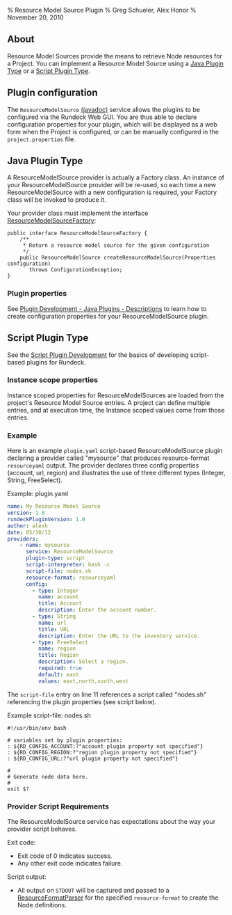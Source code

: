 % Resource Model Source Plugin
% Greg Schueler, Alex Honor
% November 20, 2010

## About

Resource Model Sources provide the means to retrieve Node resources for a Project.
You can implement a Resource Model Source using a [Java Plugin Type](#java-plugin-type)
or a [Script Plugin Type](#script-plugin-type).

## Plugin configuration

The `ResourceModelSource`
[(javadoc)](${javadocbase}/com/dtolabs/rundeck/core/resources/ResourceModelSource.html) service allows the plugins to be configured via the Rundeck Web GUI. You are thus able to declare configuration properties for
your plugin, which will be displayed as a web form when the Project is configured, or can be manually configured in the `project.properties` file.


## Java Plugin Type

A ResourceModelSource provider is actually a Factory class.
An instance of your ResourceModelSource provider will be
re-used, so each time a new ResourceModelSource with a new configuration is required,
your Factory class will be invoked to produce it.

Your provider class must implement the interface
[ResourceModelSourceFactory](${javadocbase}/com/dtolabs/rundeck/core/resources/ResourceModelSourceFactory.html):

~~~~~~{.java}
public interface ResourceModelSourceFactory {
    /**
     * Return a resource model source for the given configuration
     */
    public ResourceModelSource createResourceModelSource(Properties configuration)
       throws ConfigurationException;
}
~~~~~~~~~


### Plugin properties

See [Plugin Development - Java Plugins - Descriptions](plugin-development.html#plugin-descriptions)
to learn how to create configuration properties for your ResourceModelSource plugin.

## Script Plugin Type

See the [Script Plugin Development](plugin-development.html#script-plugin-development)
for the basics of developing script-based plugins for Rundeck.

### Instance scope properties

Instance scoped properties for ResourceModelSources are loaded from the project's Resource Model Source entries.  A project can define multiple entries, and at execution time, the Instance scoped values come from those entries.

### Example

Here is an example `plugin.yaml` script-based ResourceModelSource plugin
declaring a provider called "mysource" that produces resource-format `resourceyaml` output.
The provider declares three config properties (account, url, region)
and illustrates the use
of three different types (Integer, String, FreeSelect).

Example: plugin.yaml

~~~~~~ {.yaml .numberLines}
name: My Resource Model Source
version: 1.0
rundeckPluginVersion: 1.0
author: alexh
date: 05/10/12
providers:
    - name: mysource
      service: ResourceModelSource
      plugin-type: script
      script-interpreter: bash -c
      script-file: nodes.sh
      resource-format: resourceyaml
      config:
        - type: Integer
          name: account
          title: Account
          description: Enter the account number.
        - type: String
          name: url
          title: URL
          description: Enter the URL to the inventory service.
        - type: FreeSelect
          name: region
          title: Region
          description: Select a region.
          required: true
          default: east
          values: east,north,south,west
~~~~~~~~~~

The `script-file` entry on line 11 references a script called "nodes.sh" referencing
the plugin properties (see script below).

Example script-file: nodes.sh

~~~~~~~ {.bash}
#!/usr/bin/env bash

# variables set by plugin properties:
: ${RD_CONFIG_ACCOUNT:?"account plugin property not specified"}
: ${RD_CONFIG_REGION:?"region plugin property not specified"}
: ${RD_CONFIG_URL:?"url plugin property not specified"}

#
# Generate node data here.
#
exit $?
~~~~~~~~~~~

### Provider Script Requirements

The ResourceModelSource service has expectations about the way your provider script behaves.

Exit code:

* Exit code of 0 indicates success.
* Any other exit code indicates failure.


Script output:

* All output on `STDOUT` will be captured and passed to a
[ResourceFormatParser](model-format-parser-and-generator-plugin.html#resourceformatparser) for the specified `resource-format` to create the Node definitions.

